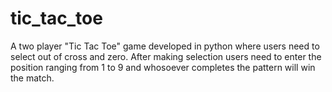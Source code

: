 # tic_tac_toe
A two player "Tic Tac Toe" game developed in python where users need to select out of cross and zero. After making selection users need to enter the position ranging from 1 to 9 and whosoever completes the pattern will win the match.
